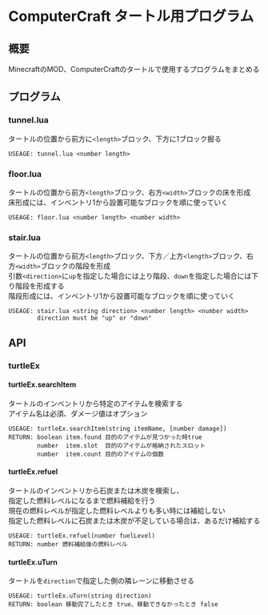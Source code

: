 # ComputerCraft タートル用プログラム

## 概要

MinecraftのMOD、ComputerCraftのタートルで使用するプログラムをまとめる  

## プログラム

### tunnel.lua

タートルの位置から前方に`<length>`ブロック、下方に1ブロック掘る  

	USEAGE: tunnel.lua <number length>

### floor.lua

タートルの位置から前方`<length>`ブロック、右方`<width>`ブロックの床を形成  
床形成には、インベントリ1から設置可能なブロックを順に使っていく

	USEAGE: floor.lua <number length> <number width>

### stair.lua

タートルの位置から前方`<length>`ブロック、下方／上方`<length>`ブロック、右方`<width>`ブロックの階段を形成  
引数`<direction>`に`up`を指定した場合には上り階段、`down`を指定した場合には下り階段を形成する  
階段形成には、インベントリ1から設置可能なブロックを順に使っていく

	USEAGE: stair.lua <string direction> <number length> <number width>  
	        direction must be "up" or "down"

## API

### turtleEx

#### turtleEx.searchItem

タートルのインベントリから特定のアイテムを検索する  
アイテム名は必須、ダメージ値はオプション  

	USEAGE: turtleEx.searchItem(string itemName, [number damage])  
	RETURN: boolean item.found 目的のアイテムが見つかった時true  
	        number  item.slot  目的のアイテムが格納されたスロット  
	        number  item.count 目的のアイテムの個数  
  
#### turtleEx.refuel

タートルのインベントリから石炭または木炭を検索し、  
指定した燃料レベルになるまで燃料補給を行う  
現在の燃料レベルが指定した燃料レベルよりも多い時には補給しない  
指定した燃料レベルに石炭または木炭が不足している場合は、あるだけ補給する  

	USEAGE: turtleEx.refuel(number fuelLevel)  
	RETURN: number 燃料補給後の燃料レべル  

#### turtleEx.uTurn

タートルを`direction`で指定した側の隣レーンに移動させる  

	USEAGE: turtleEx.uTurn(string direction)  
	RETURN: boolean 移動完了したとき true、移動できなかったとき false  

